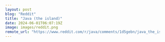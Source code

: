 ```yaml
---
layout: post
blog: "Reddit"
title: "Java (the island)"
date: 2024-06-01T06:07:19Z
image: images/reddit.png
remote_url: "https://www.reddit.com/r/java/comments/1d5gebn/java_the_island/"
---
```

